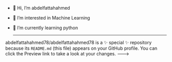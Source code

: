 - 👋 Hi, I’m abdelfattahahmed
- 👀 I’m interested in Machine Learning
- 🌱 I’m currently learning python

  ------------------------------------------
abdelfattahahmed78/abdelfattahahmed78 is a ✨ special ✨ repository because its `README.md` (this file) appears on your GitHub profile.
You can click the Preview link to take a look at your changes.
--->
